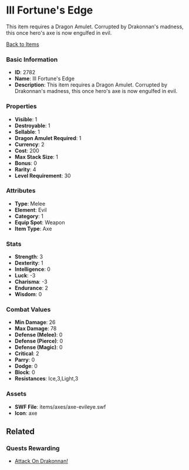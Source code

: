 # Ill Fortune's Edge

This item requires a Dragon Amulet. Corrupted by Drakonnan's madness, this once hero's axe is now engulfed in evil.

[Back to Items](../items.md)

### Basic Information

- **ID**: 2782
- **Name**: Ill Fortune&#039;s Edge
- **Description**: This item requires a Dragon Amulet. Corrupted by Drakonnan&#039;s madness, this once hero&#039;s axe is now engulfed in evil.

### Properties

- **Visible**: 1
- **Destroyable**: 1
- **Sellable**: 1
- **Dragon Amulet Required**: 1
- **Currency**: 2
- **Cost**: 200
- **Max Stack Size**: 1
- **Bonus**: 0
- **Rarity**: 4
- **Level Requirement**: 30

### Attributes

- **Type**: Melee
- **Element**: Evil
- **Category**: 1
- **Equip Spot**: Weapon
- **Item Type**: Axe

### Stats

- **Strength**: 3
- **Dexterity**: 1
- **Intelligence**: 0
- **Luck**: -3
- **Charisma**: -3
- **Endurance**: 2
- **Wisdom**: 0

### Combat Values

- **Min Damage**: 26
- **Max Damage**: 78
- **Defense (Melee)**: 0
- **Defense (Pierce)**: 0
- **Defense (Magic)**: 0
- **Critical**: 2
- **Parry**: 0
- **Dodge**: 0
- **Block**: 0
- **Resistances**: Ice,3,Light,3

### Assets

- **SWF File**: items/axes/axe-evileye.swf
- **Icon**: axe

## Related

### Quests Rewarding

- [Attack On Drakonnan!](../quests/486-attack-on-drakonnan.md)

